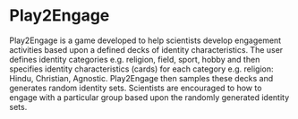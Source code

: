 # Play2Engage
Play2Engage is a game developed to help scientists develop engagement activities based upon a defined decks of identity characteristics. The user defines  identity categories e.g. religion, field, sport, hobby and then specifies identity characteristics (cards) for each category e.g. religion: Hindu, Christian, Agnostic. Play2Engage then samples these decks and generates random identity sets. Scientists are encouraged to how to engage with a particular group based upon the randomly generated identity sets.
